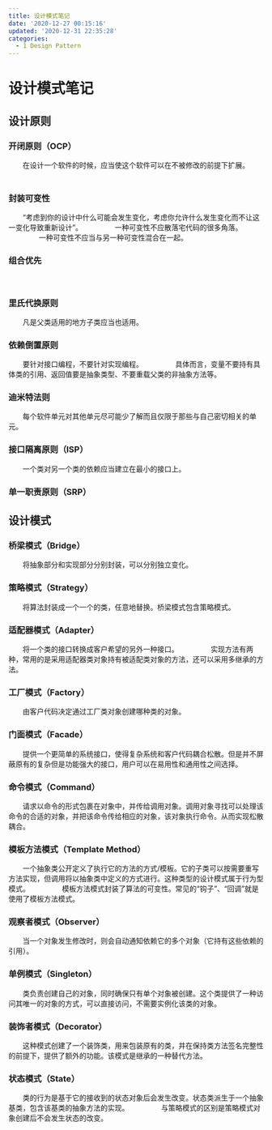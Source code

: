 ```yaml
---
title: 设计模式笔记
date: '2020-12-27 00:15:16'
updated: '2020-12-31 22:35:28'
categories:
  - 1 Design Pattern
---
```


# 设计模式笔记

## 设计原则

### 开闭原则（OCP）

　　在设计一个软件的时候，应当使这个软件可以在不被修改的前提下扩展。
　　
### 封装可变性

　　“考虑到你的设计中什么可能会发生变化，考虑你允许什么发生变化而不让这一变化导致重新设计”。
　　
　　一种可变性不应散落宅代码的很多角落。
　　
　　一种可变性不应当与另一种可变性混合在一起。
　　
### 组合优先


　　
### 里氏代换原则

　　凡是父类适用的地方子类应当也适用。
　　
### 依赖倒置原则

　　要针对接口编程，不要针对实现编程。
　　
　　具体而言，变量不要持有具体类的引用、返回值要是抽象类型、不要重载父类的非抽象方法等。
　　
### 迪米特法则

　　每个软件单元对其他单元尽可能少了解而且仅限于那些与自己密切相关的单元。
　　
### 接口隔离原则（ISP）

　　一个类对另一个类的依赖应当建立在最小的接口上。
　　
### 单一职责原则（SRP）



## 设计模式

### 桥梁模式（Bridge）

　　将抽象部分和实现部分分别封装，可以分别独立变化。

### 策略模式（Strategy）

　　将算法封装成一个一个的类，任意地替换。桥梁模式包含策略模式。

### 适配器模式（Adapter）

　　将一个类的接口转换成客户希望的另外一种接口。
　　
　　实现方法有两种，常用的是采用适配器类对象持有被适配类对象的方法，还可以采用多继承的方法。

### 工厂模式（Factory）

　　由客户代码决定通过工厂类对象创建哪种类的对象。

### 门面模式（Facade）

　　提供一个更简单的系统接口，使得复杂系统和客户代码耦合松散。但是并不屏蔽原有的复杂但是功能强大的接口，用户可以在易用性和通用性之间选择。

### 命令模式（Command）

　　请求以命令的形式包裹在对象中，并传给调用对象。调用对象寻找可以处理该命令的合适的对象，并把该命令传给相应的对象，该对象执行命令。从而实现松散耦合。

### 模板方法模式（Template Method）

　　一个抽象类公开定义了执行它的方法的方式/模板。它的子类可以按需要重写方法实现，但调用将以抽象类中定义的方式进行。这种类型的设计模式属于行为型模式。
　　
　　模板方法模式封装了算法的可变性。常见的“钩子”、“回调”就是使用了模板方法模式。

### 观察者模式（Observer）

　　当一个对象发生修改时，则会自动通知依赖它的多个对象（它持有这些依赖的引用）。

### 单例模式（Singleton）

　　类负责创建自己的对象，同时确保只有单个对象被创建。这个类提供了一种访问其唯一的对象的方式，可以直接访问，不需要实例化该类的对象。

### 装饰者模式（Decorator）

　　这种模式创建了一个装饰类，用来包装原有的类，并在保持类方法签名完整性的前提下，提供了额外的功能。该模式是继承的一种替代方法。

### 状态模式（State）

　　类的行为是基于它的接收到的状态对象后会发生改变。状态类派生于一个抽象基类，包含该基类的抽象方法的实现。
　　
　　与策略模式的区别是策略模式对象创建后不会发生状态的改变。
